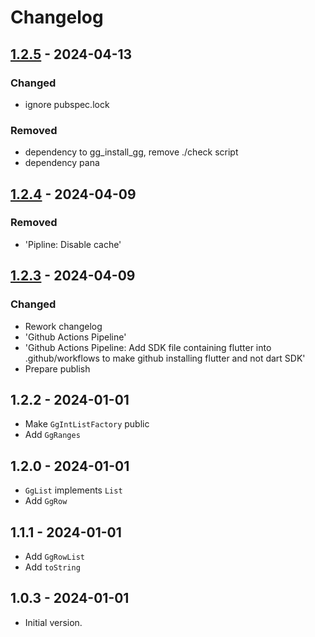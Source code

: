 # Changelog

## [1.2.5] - 2024-04-13

### Changed

- ignore pubspec.lock

### Removed

- dependency to gg\_install\_gg, remove ./check script
- dependency pana

## [1.2.4] - 2024-04-09

### Removed

- 'Pipline: Disable cache'

## [1.2.3] - 2024-04-09

### Changed

- Rework changelog
- 'Github Actions Pipeline'
- 'Github Actions Pipeline: Add SDK file containing flutter into .github/workflows to make github installing flutter and not dart SDK'
- Prepare publish

## 1.2.2 - 2024-01-01

- Make `GgIntListFactory` public
- Add `GgRanges`

## 1.2.0 - 2024-01-01

- `GgList` implements `List`
- Add `GgRow`

## 1.1.1 - 2024-01-01

- Add `GgRowList`
- Add `toString`

## 1.0.3 - 2024-01-01

- Initial version.

[1.2.5]: https://github.com/inlavigo/gg_list/compare/1.2.4...1.2.5
[1.2.4]: https://github.com/inlavigo/gg_list/compare/1.2.3...1.2.4
[1.2.3]: https://github.com/inlavigo/gg_list/compare/1.2.2...1.2.3
